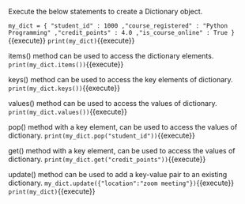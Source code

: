 Execute the below statements to create a Dictionary object.

`my_dict = {
	"student_id" : 1000
	,"course_registered" : "Python Programming"
	,"credit_points" : 4.0
	,"is_course_online" : True
 	}`{{execute}}
`print(my_dict)`{{execute}}

items() method can be used to access the dictionary elements.
`print(my_dict.items())`{{execute}}

keys() method can be used to access the key elements of dictionary.
`print(my_dict.keys())`{{execute}}

values() method can be used to access the values of dictionary.
`print(my_dict.values())`{{execute}}

pop() method with a key element, can be used to access the values of dictionary.
`print(my_dict.pop("student_id"))`{{execute}}

get() method with a key element, can be used to access the values of dictionary.
`print(my_dict.get("credit_points"))`{{execute}}

update() method can be used to add a key-value pair to an existing dictionary.
`my_dict.update({"location":"zoom meeting"})`{{execute}}
`print(my_dict)`{{execute}}
